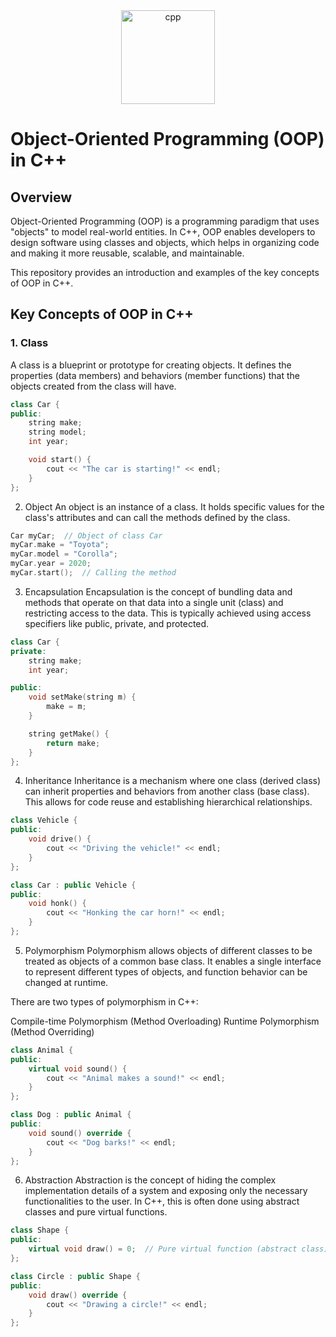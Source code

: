 <div align="center">
  <img src="https://upload.wikimedia.org/wikipedia/commons/thumb/1/18/ISO_C%2B%2B_Logo.svg/120px-ISO_C%2B%2B_Logo.svg.png" alt="cpp" width="150">
</div>


# Object-Oriented Programming (OOP) in C++

## Overview

Object-Oriented Programming (OOP) is a programming paradigm that uses "objects" to model real-world entities. In C++, OOP enables developers to design software using classes and objects, which helps in organizing code and making it more reusable, scalable, and maintainable.

This repository provides an introduction and examples of the key concepts of OOP in C++.

## Key Concepts of OOP in C++

### 1. **Class**
A class is a blueprint or prototype for creating objects. It defines the properties (data members) and behaviors (member functions) that the objects created from the class will have.

```cpp
class Car {
public:
    string make;
    string model;
    int year;

    void start() {
        cout << "The car is starting!" << endl;
    }
};
```

2. Object
An object is an instance of a class. It holds specific values for the class's attributes and can call the methods defined by the class.

```cpp
Car myCar;  // Object of class Car
myCar.make = "Toyota";
myCar.model = "Corolla";
myCar.year = 2020;
myCar.start();  // Calling the method
```

3. Encapsulation
Encapsulation is the concept of bundling data and methods that operate on that data into a single unit (class) and restricting access to the data. This is typically achieved using access specifiers like public, private, and protected.
```cpp
class Car {
private:
    string make;
    int year;

public:
    void setMake(string m) {
        make = m;
    }

    string getMake() {
        return make;
    }
};
```
4. Inheritance
Inheritance is a mechanism where one class (derived class) can inherit properties and behaviors from another class (base class). This allows for code reuse and establishing hierarchical relationships.

```cpp
class Vehicle {
public:
    void drive() {
        cout << "Driving the vehicle!" << endl;
    }
};

class Car : public Vehicle {
public:
    void honk() {
        cout << "Honking the car horn!" << endl;
    }
};
```

5. Polymorphism
Polymorphism allows objects of different classes to be treated as objects of a common base class. It enables a single interface to represent different types of objects, and function behavior can be changed at runtime.

There are two types of polymorphism in C++:

Compile-time Polymorphism (Method Overloading)
Runtime Polymorphism (Method Overriding)
```cpp
class Animal {
public:
    virtual void sound() {
        cout << "Animal makes a sound!" << endl;
    }
};

class Dog : public Animal {
public:
    void sound() override {
        cout << "Dog barks!" << endl;
    }
};
```
6. Abstraction
Abstraction is the concept of hiding the complex implementation details of a system and exposing only the necessary functionalities to the user. In C++, this is often done using abstract classes and pure virtual functions.

```cpp
class Shape {
public:
    virtual void draw() = 0;  // Pure virtual function (abstract class)
};

class Circle : public Shape {
public:
    void draw() override {
        cout << "Drawing a circle!" << endl;
    }
};
```
